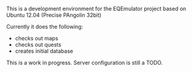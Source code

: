 
This is a development environment for the EQEmulator project based on Ubuntu 12.04 (Precise PAngolin 32bit)

Currently it does the following:
* checks out maps
* checks out quests
* creates initial database

This is a work in progress. Server configuration is still a TODO.

